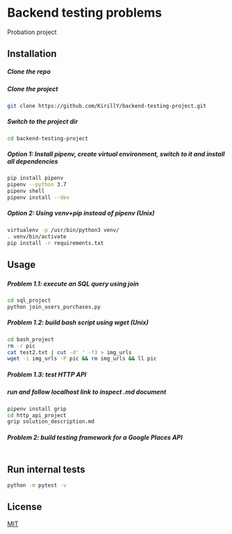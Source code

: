 # Backend testing problems

Probation project

## Installation

##### Clone the repo

##### Clone the project 
```bash
git clone https://github.com/KirillY/backend-testing-project.git
```
##### Switch to the project dir
```bash
cd backend-testing-project
```
##### Option 1: Install pipenv, create virtual environment, switch to it and install all dependencies
```bash
pip install pipenv
pipenv --python 3.7
pipenv shell
pipenv install --dev
```
##### Option 2: Using venv+pip instead of pipenv (Unix)
```bash
virtualenv -p /usr/bin/python3 venv/
. venv/bin/activate
pip install -r requirements.txt
```

## Usage
### 
##### Problem 1.1: execute an SQL query using join
```bash
cd sql_project
python join_users_purchases.py
```
##### Problem 1.2: build bash script using wget (Unix)
```bash
cd bash_project
rm -r pic
cat test2.txt | cut -d' ' -f3 > img_urls
wget -i img_urls -P pic && rm img_urls && ll pic
```
##### Problem 1.3: test HTTP API
##### run and follow localhost link to inspect .md document
```bash
pipenv install grip
cd http_api_project
grip solution_description.md
```
##### Problem 2: build testing framework for a Google Places API
```bash

```
## Run internal tests
```bash
python -m pytest -v
```

## License
[MIT](https://choosealicense.com/licenses/mit/)